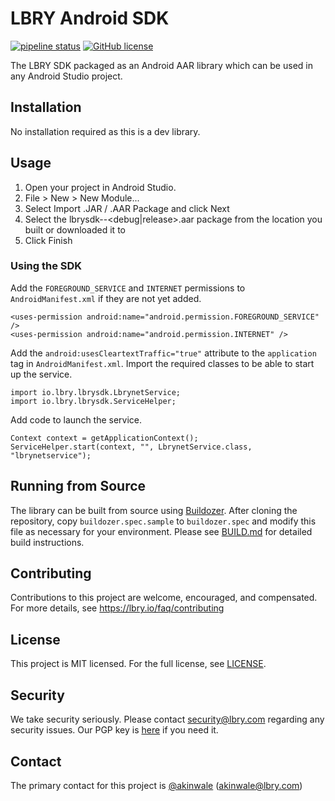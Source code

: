 # LBRY Android SDK
[![pipeline status](https://ci.lbry.tech/lbry/lbry-android-sdk/badges/master/pipeline.svg)](https://ci.lbry.tech/lbry/lbry-android/commits/master)
[![GitHub license](https://img.shields.io/github/license/lbryio/lbry-android-sdk)](https://github.com/lbryio/lbry-android/blob/master/LICENSE)

The LBRY SDK packaged as an Android AAR library which can be used in any Android Studio project.

## Installation
No installation required as this is a dev library.

## Usage
1. Open your project in Android Studio.
1. File > New > New Module...
1. Select Import .JAR / .AAR Package and click Next
1. Select the lbrysdk-<version>-<debug|release>.aar package from the location you built or downloaded it to
1. Click Finish

### Using the SDK
Add the `FOREGROUND_SERVICE` and `INTERNET` permissions to `AndroidManifest.xml` if they are not yet added.
```
<uses-permission android:name="android.permission.FOREGROUND_SERVICE" />
<uses-permission android:name="android.permission.INTERNET" />
```
Add the `android:usesCleartextTraffic="true"` attribute to the `application` tag in `AndroidManifest.xml`.
Import the required classes to be able to start up the service.
```
import io.lbry.lbrysdk.LbrynetService;
import io.lbry.lbrysdk.ServiceHelper;
```
Add code to launch the service.
```
Context context = getApplicationContext();
ServiceHelper.start(context, "", LbrynetService.class, "lbrynetservice");
```


## Running from Source
The library can be built from source using [Buildozer](https://github.com/lbryio/buildozer). After cloning the repository, copy `buildozer.spec.sample` to `buildozer.spec` and modify this file as necessary for your environment. Please see [BUILD.md](BUILD.md) for detailed build instructions.

## Contributing
Contributions to this project are welcome, encouraged, and compensated. For more details, see https://lbry.io/faq/contributing

## License
This project is MIT licensed. For the full license, see [LICENSE](LICENSE).

## Security
We take security seriously. Please contact security@lbry.com regarding any security issues. Our PGP key is [here](https://keybase.io/lbry/key.asc) if you need it.

## Contact
The primary contact for this project is [@akinwale](https://github.com/akinwale) (akinwale@lbry.com)

